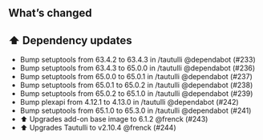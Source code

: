## What’s changed

## ⬆️ Dependency updates

- Bump setuptools from 63.4.2 to 63.4.3 in /tautulli @dependabot (#233)
- Bump setuptools from 63.4.3 to 65.0.0 in /tautulli @dependabot (#236)
- Bump setuptools from 65.0.0 to 65.0.1 in /tautulli @dependabot (#237)
- Bump setuptools from 65.0.1 to 65.0.2 in /tautulli @dependabot (#238)
- Bump setuptools from 65.0.2 to 65.1.0 in /tautulli @dependabot (#239)
- Bump plexapi from 4.12.1 to 4.13.0 in /tautulli @dependabot (#242)
- Bump setuptools from 65.1.0 to 65.3.0 in /tautulli @dependabot (#241)
- ⬆️ Upgrades add-on base image to 6.1.2 @frenck (#243)
- ⬆️ Upgrades Tautulli to v2.10.4 @frenck (#244)
